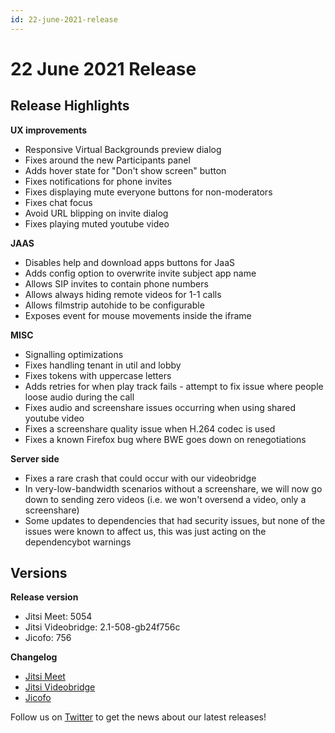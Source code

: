 ```yaml
---
id: 22-june-2021-release
---
```


# 22 June 2021 Release

## Release Highlights

**UX improvements**

* Responsive Virtual Backgrounds preview dialog
* Fixes around the new Participants panel
* Adds hover state for "Don't show screen" button
* Fixes notifications for phone invites
* Fixes displaying mute everyone buttons for non-moderators
* Fixes chat focus
* Avoid URL blipping on invite dialog
* Fixes playing muted youtube video

**JAAS**

* Disables help and download apps buttons for JaaS
* Adds config option to overwrite invite subject app name
* Allows SIP invites to contain phone numbers
* Allows always hiding remote videos for 1-1 calls
* Allows filmstrip autohide to be configurable
* Exposes event for mouse movements inside the iframe

**MISC**

* Signalling optimizations
* Fixes handling tenant in util and lobby
* Fixes tokens with uppercase letters
* Adds retries for when play track fails - attempt to fix issue where people loose audio during the call
* Fixes audio and screenshare issues occurring when using shared youtube video
* Fixes a screenshare quality issue when H.264 codec is used
* Fixes a known Firefox bug where BWE goes down on renegotiations

**Server side**

* Fixes a rare crash that could occur with our videobridge
* In very-low-bandwidth scenarios without a screenshare, we will now go down to sending zero videos (i.e. we won't oversend a video, only a screenshare)
* Some updates to dependencies that had security issues, but none of the issues were known to affect us, this was just acting on the dependencybot warnings

## Versions

**Release version**

* Jitsi Meet: 5054
* Jitsi Videobridge: 2.1-508-gb24f756c
* Jicofo: 756

**Changelog**

* [Jitsi Meet](https://github.com/jitsi/jitsi-meet/compare/release-4980-hf...release-5054-hf)
* [Jitsi Videobridge](https://github.com/jitsi/jitsi-videobridge/compare/5edaf7dd...b24f756c)
* [Jicofo](https://github.com/jitsi/jicofo/compare/747...756)

Follow us on [Twitter](https://twitter.com/JaaSOfficial) to get the news about our latest releases!
